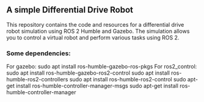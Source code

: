 ## A simple Differential Drive Robot

This repository contains the code and resources for a differential drive robot simulation using ROS 2 Humble and Gazebo. The simulation allows you to control a virtual robot and perform various tasks using ROS 2.

### Some dependencies:
For gazebo:
    sudo apt install ros-humble-gazebo-ros-pkgs
For ros2_control:
    sudo apt install ros-humble-gazebo-ros2-control
    sudo apt install ros-humble-ros2-controllers
    sudo apt install ros-humble-ros2-control
    sudo apt-get install ros-humble-controller-manager-msgs
    sudo apt-get install ros-humble-controller-manager




